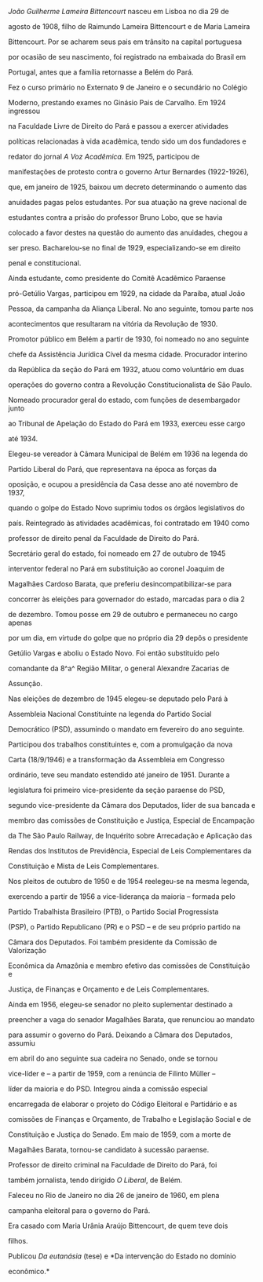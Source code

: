 

*João Guilherme Lameira Bittencourt* nasceu em Lisboa no dia 29 de

agosto de 1908, filho de Raimundo Lameira Bittencourt e de Maria Lameira

Bittencourt. Por se acharem seus pais em trânsito na capital portuguesa

por ocasião de seu nascimento, foi registrado na embaixada do Brasil em

Portugal, antes que a família retornasse a Belém do Pará.



Fez o curso primário no Externato 9 de Janeiro e o secundário no Colégio

Moderno, prestando exames no Ginásio Pais de Carvalho. Em 1924 ingressou

na Faculdade Livre de Direito do Pará e passou a exercer atividades

políticas relacionadas à vida acadêmica, tendo sido um dos fundadores e

redator do jornal *A Voz Acadêmica.* Em 1925, participou de

manifestações de protesto contra o governo Artur Bernardes (1922-1926),

que, em janeiro de 1925, baixou um decreto determinando o aumento das

anuidades pagas pelos estudantes. Por sua atuação na greve nacional de

estudantes contra a prisão do professor Bruno Lobo, que se havia

colocado a favor destes na questão do aumento das anuidades, chegou a

ser preso. Bacharelou-se no final de 1929, especializando-se em direito

penal e constitucional.



Ainda estudante, como presidente do Comitê Acadêmico Paraense

pró-Getúlio Vargas, participou em 1929, na cidade da Paraíba, atual João

Pessoa, da campanha da Aliança Liberal. No ano seguinte, tomou parte nos

acontecimentos que resultaram na vitória da Revolução de 1930.



Promotor público em Belém a partir de 1930, foi nomeado no ano seguinte

chefe da Assistência Jurídica Cível da mesma cidade. Procurador interino

da República da seção do Pará em 1932, atuou como voluntário em duas

operações do governo contra a Revolução Constitucionalista de São Paulo.

Nomeado procurador geral do estado, com funções de desembargador junto

ao Tribunal de Apelação do Estado do Pará em 1933, exerceu esse cargo

até 1934.



Elegeu-se vereador à Câmara Municipal de Belém em 1936 na legenda do

Partido Liberal do Pará, que representava na época as forças da

oposição, e ocupou a presidência da Casa desse ano até novembro de 1937,

quando o golpe do Estado Novo suprimiu todos os órgãos legislativos do

país. Reintegrado às atividades acadêmicas, foi contratado em 1940 como

professor de direito penal da Faculdade de Direito do Pará.



Secretário geral do estado, foi nomeado em 27 de outubro de 1945

interventor federal no Pará em substituição ao coronel Joaquim de

Magalhães Cardoso Barata, que preferiu desincompatibilizar-se para

concorrer às eleições para governador do estado, marcadas para o dia 2

de dezembro. Tomou posse em 29 de outubro e permaneceu no cargo apenas

por um dia, em virtude do golpe que no próprio dia 29 depôs o presidente

Getúlio Vargas e aboliu o Estado Novo. Foi então substituído pelo

comandante da 8^a^ Região Militar, o general Alexandre Zacarias de

Assunção.



Nas eleições de dezembro de 1945 elegeu-se deputado pelo Pará à

Assembleia Nacional Constituinte na legenda do Partido Social

Democrático (PSD), assumindo o mandato em fevereiro do ano seguinte.

Participou dos trabalhos constituintes e, com a promulgação da nova

Carta (18/9/1946) e a transformação da Assembleia em Congresso

ordinário, teve seu mandato estendido até janeiro de 1951. Durante a

legislatura foi primeiro vice-presidente da seção paraense do PSD,

segundo vice-presidente da Câmara dos Deputados, líder de sua bancada e

membro das comissões de Constituição e Justiça, Especial de Encampação

da The São Paulo Railway, de Inquérito sobre Arrecadação e Aplicação das

Rendas dos Institutos de Previdência, Especial de Leis Complementares da

Constituição e Mista de Leis Complementares.



Nos pleitos de outubro de 1950 e de 1954 reelegeu-se na mesma legenda,

exercendo a partir de 1956 a vice-liderança da maioria – formada pelo

Partido Trabalhista Brasileiro (PTB), o Partido Social Progressista

(PSP), o Partido Republicano (PR) e o PSD – e de seu próprio partido na

Câmara dos Deputados. Foi também presidente da Comissão de Valorização

Econômica da Amazônia e membro efetivo das comissões de Constituição e

Justiça, de Finanças e Orçamento e de Leis Complementares.



Ainda em 1956, elegeu-se senador no pleito suplementar destinado a

preencher a vaga do senador Magalhães Barata, que renunciou ao mandato

para assumir o governo do Pará. Deixando a Câmara dos Deputados, assumiu

em abril do ano seguinte sua cadeira no Senado, onde se tornou

vice-líder e – a partir de 1959, com a renúncia de Filinto Müller –

líder da maioria e do PSD. Integrou ainda a comissão especial

encarregada de elaborar o projeto do Código Eleitoral e Partidário e as

comissões de Finanças e Orçamento, de Trabalho e Legislação Social e de

Constituição e Justiça do Senado. Em maio de 1959, com a morte de

Magalhães Barata, tornou-se candidato à sucessão paraense.



Professor de direito criminal na Faculdade de Direito do Pará, foi

também jornalista, tendo dirigido *O Liberal*, de Belém.



Faleceu no Rio de Janeiro no dia 26 de janeiro de 1960, em plena

campanha eleitoral para o governo do Pará.



Era casado com Maria Urânia Araújo Bittencourt, de quem teve dois

filhos.



Publicou *Da eutanásia* (tese) e *Da intervenção do Estado no domínio

econômico.*




